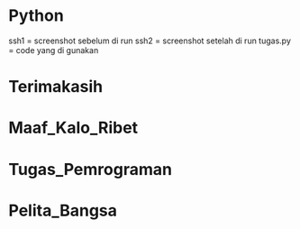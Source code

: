 # Python 
ssh1 = screenshot sebelum di run
ssh2 = screenshot setelah di run
tugas.py = code yang di gunakan
# Terimakasih 
# Maaf_Kalo_Ribet
# Tugas_Pemrograman
# Pelita_Bangsa
